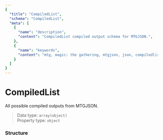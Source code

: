 ```yaml
---
{
  "title": "CompiledList",
  "schema": "CompiledList",
  "meta": [
    {
      "name": "description",
      "content": "CompiledList compiled output schema for MTGJSON.",
    },
    {
      "name": "keywords",
      "content": "mtg, magic: the gathering, mtgjson, json, compiledlist, compiled list",
    }
  ]
}
---
```


# CompiledList

All possible compiled outputs from MTGJSON.

> Data type: `array(object)`  
> Property type: `object`  

### Structure

<GenerateTable/>